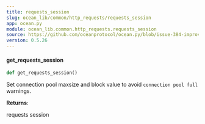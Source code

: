 ```yaml
---
title: requests_session
slug: ocean_lib/common/http_requests/requests_session
app: ocean.py
module: ocean_lib.common.http_requests.requests_session
source: https://github.com/oceanprotocol/ocean.py/blob/issue-384-improve-docs/ocean_lib/common/http_requests/requests_session.py
version: 0.5.26
---
```

#### get\_requests\_session

```python
def get_requests_session()
```

Set connection pool maxsize and block value to avoid `connection pool full` warnings.

**Returns**:

requests session

